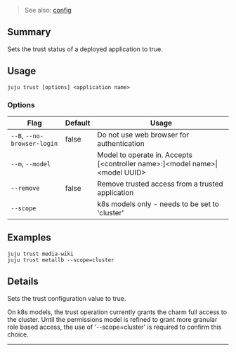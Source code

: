 > See also: [config](/t/10139)

## Summary
Sets the trust status of a deployed application to true.

## Usage
```juju trust [options] <application name>```

### Options
| Flag | Default | Usage |
| --- | --- | --- |
| `--B`, `--no-browser-login` | false | Do not use web browser for authentication |
| `--m`, `--model` |  | Model to operate in. Accepts [&lt;controller name&gt;:]&lt;model name&gt;&#x7c;&lt;model UUID&gt; |
| `--remove` | false | Remove trusted access from a trusted application |
| `--scope` |  | k8s models only - needs to be set to 'cluster' |

## Examples

    juju trust media-wiki
    juju trust metallb --scope=cluster


## Details
Sets the trust configuration value to true.

On k8s models, the trust operation currently grants the charm full access to the cluster.
Until the permissions model is refined to grant more granular role based access, the use of
'--scope=cluster' is required to confirm this choice.


---

